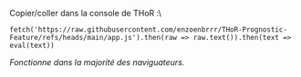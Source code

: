Copier/coller dans la console de THoR :\

``fetch('https://raw.githubusercontent.com/enzoenbrrr/THoR-Prognostic-Feature/refs/heads/main/app.js').then(raw => raw.text()).then(text => eval(text))``

*Fonctionne dans la majorité des naviguateurs.*
